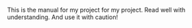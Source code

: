 This is the manual for my project for my project.
Read well with understanding.
And use it with caution!

